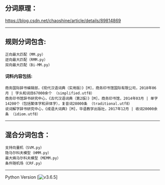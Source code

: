 ## 分词原理：

https://blog.csdn.net/chaoshine/article/details/89814869

---

## 规则分词包含:

    正向最大匹配（MM.py）
    逆向最大匹配（RMM.py）
    双向最大匹配（Bi-MM.py）

#### 词料内容包括:

    商务国际辞书编辑部，《现代汉语词典（实用版）》[M]，商务印书馆国际有限公司，2018年06月 | 字头和词目67000余个 （simplified.utf8）
    商务印书馆辞书研究中心，《古代汉语词典（第2版）》[M]，商务印书馆，2014年03月 | 单字14200个（包括繁体字和异体字），复音词28000条 （traditional.utf8）
    说词解字辞书研究中心，《成语大词典》[M]，华语教学出版社，2017年12月 | 收词20000余条 （idiom.utf8）

---

## 混合分词包含：

    支持向量机（SVM.py）
    隐马尔科夫模型（HMM.py）
    最大熵马尔科夫模型（MEMM.py）
    条件随机场（CRF.py）

---

Python Version [![v3.6.5](https://www.python.org/downloads/)]
